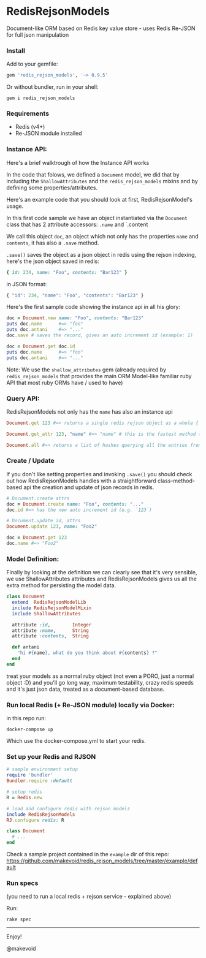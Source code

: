 # RedisRejsonModels

Document-like ORM based on Redis key value store - uses Redis Re-JSON for full json manipulation

### Install

Add to your gemfile:

```rb
gem 'redis_rejson_models', '~> 0.9.5'
```

Or without bundler, run in your shell:

    gem i redis_rejson_models


### Requirements

- Redis (v4+)
- Re-JSON module installed


### Instance API:

Here's a brief walktrough of how the Instance API works

In the code that folows, we defined a `Document` model, we did that by including the `ShallowAttributes` and the `redis_rejson_models` mixins and by defining some properties/attributes.

Here's an example code that you should look at first, RedisRejsonModel's usage.

In this first code sample we have an object instantiated via the `Document` class that has 2 attribute accessors: `.name` and `.content 

We call this object `doc`, an object which not only has the properties `name` and `contents`, it has also a `.save` method.

`.save()` saves the object as a  json object in redis using the rejson indexing, here's the json object saved in redis:

```rb
{ id: 234, name: "Foo", contents: "Bar123" }
```

in JSON format:

```js
{ "id": 234, "name": "Foo", "contents": "Bar123" }
```

Here's the first sample code showing the instance api in all his glory:

```ruby
doc = Document.new name: "Foo", contents: "Bar123"
puts doc.name      #=> "foo"
puts doc.antani    #=> "..."
doc.save # saves the record, gives an auto increment id (example: 1)

doc = Document.get doc.id
puts doc.name      #=> "foo"
puts doc.antani    #=> "..."
```

Note: We use the `shallow_attributes` gem (already required by `redis_rejson_models` that provides the main ORM Model-like familiar ruby API that most ruby ORMs have / used to have)


### Query API:

RedisRejsonModels not only has the `name` has also an instance api

```rb
Document.get 123 #=> returns a single redis rejson object as a whole { id: 123, name: "Foo", contents: "..." }

Document.get_attr 123, "name" #=> "name" # this is the fastest method to read an attribute, even if your json gets big, by using `Model.get_attr` you can be sure that you've got a very quick access and retrieval of that data

Document.all #=> returns a list of hashes querying all the entries from redis [{ id: 123, name: ... }, { id: 234, name: ... }, ...]

```

### Create / Update

If you don't like setting properties and invoking `.save()` you should check out how RedisRejsonModels handles with a straightforward class-method-based api the creation and update of json records in redis. 

```rb
# Document.create attrs
doc = Document.create name: "Foo", contents: "..." 
doc.id #=> has the new auto increment id (e.g. `123`)

# Document.update id, attrs
Document.update 123, name: "Foo2" 

doc = Document.get 123 
doc.name #=> "Foo2"
```


### Model Definition:

Finally by looking at the definition we can clearly see that it's very sensible, we use ShallowAttributes attributes and RedisRejsonModels gives us all the extra method for persisting the model data.

```ruby
class Document
  extend  RedisRejsonModelLib
  include RedisRejsonModelMixin
  include ShallowAttributes

  attribute :id,        Integer
  attribute :name,      String
  attribute :contents,  String

  def antani
    "hi #{name}, what do you think about #{contents} ?"
  end
end
```

treat your models as a normal ruby object (not even a PORO, just a normal object :D) and you'll go long way, maximum testability, crazy redis speeds and it's just json data, treated as a document-based database. 


### Run local Redis (+ Re-JSON module) locally via Docker:

in this repo run:

```
docker-compose up
```

Which use the docker-compose.yml to start your redis.


### Set up your Redis and RJSON

```rb
# sample environment setup
require 'bundler'
Bundler.require :default

# setup redis
R = Redis.new

# load and configure redis with rejson models
include RedisRejsonModels
RJ.configure redis: R

class Document
  # ...
end
```

Check a sample project contained in the `example` dir of this repo: https://github.com/makevoid/redis_rejson_models/tree/master/example/default


### Run specs

(you need to run a local redis + rejson service - explained above)

Run:

```
rake spec
```


---

Enjoy!

@makevoid
